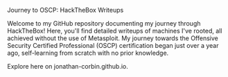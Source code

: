 Journey to OSCP: HackTheBox Writeups

Welcome to my GitHub repository documenting my journey through HackTheBox! Here, you'll find detailed writeups of machines I've rooted, all achieved without the use of Metasploit. My journey towards the Offensive Security Certified Professional (OSCP) certification began just over a year ago, self-learning from scratch with no prior knowledge.

Explore here on jonathan-corbin.github.io.
